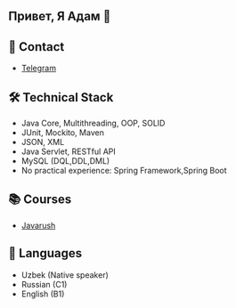 ## Привет, Я Адам 👋

## 📱 Contact
*   [Telegram](https://t.me/mnrlwatr)

## 🛠 Technical Stack
*   Java Core, Multithreading, OOP, SOLID
*   JUnit, Mockito, Maven
*   JSON, XML 
*   Java Servlet, RESTful API
*   MySQL (DQL,DDL,DML)
*   No practical experience:  Spring Framework,Spring Boot

## 📚 Courses 
*   [Javarush](https://javarush.com)

## 👥 Languages
*   Uzbek (Native speaker)
*   ‎Russian (C1)
*   English (B1)


